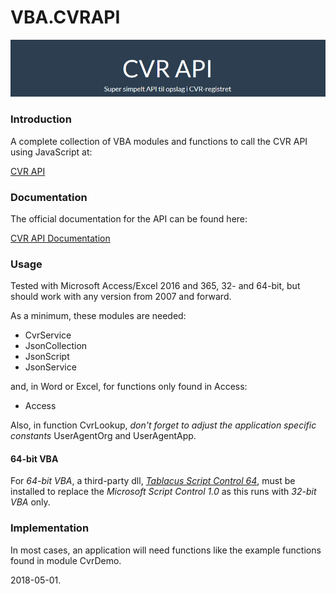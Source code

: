 # VBA.CVRAPI #
![General](https://raw.githubusercontent.com/CactusData/VBA.CVRAPI/master/images/cvrapi.png)

### Introduction ###
A complete collection of VBA modules and functions to call the CVR API using JavaScript at:

   [CVR API](http://cvrapi.dk)
      
### Documentation ###
The official documentation for the API can be found here:

   [CVR API Documentation](http://cvrapi.dk/documentation)

### Usage ###
Tested with Microsoft Access/Excel 2016 and 365, 32- and 64-bit, but should work with any version from 2007 and forward.

As a minimum, these modules are needed:

*    CvrService 
*    JsonCollection 
*    JsonScript 
*    JsonService
   
and, in Word or Excel, for functions only found in Access:

*    Access

Also, in function CvrLookup, *don't forget to adjust the application specific constants* UserAgentOrg and UserAgentApp.

#### 64-bit VBA ####
For *64-bit VBA*, a third-party dll, [*Tablacus Script Control 64*](https://tablacus.github.io/scriptcontrol_en.html), must be installed to replace the *Microsoft Script Control 1.0* as this runs with *32-bit VBA* only.


### Implementation ###
In most cases, an application will need functions like the example functions found in module CvrDemo.

2018-05-01.
